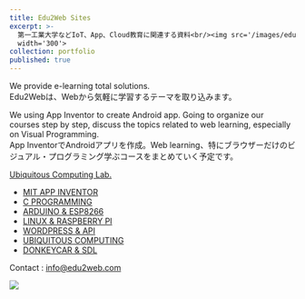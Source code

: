 ```yaml
---
title: Edu2Web Sites
excerpt: >-
  第一工業大学などIoT、App、Cloud教育に関連する資料<br/><img src='/images/edu2web_400x400.png'
  width='300'>
collection: portfolio
published: true
---
```


We provide e-learning total solutions.  
Edu2Webは、Webから気軽に学習するテーマを取り込みます。

We  using App Inventor to create Android app. Going to organize our courses step by step, discuss the topics related to web learning, especially on Visual Programming.  
App InventorでAndroidアプリを作成。Web learning、特にブラウザーだけのビジュアル・プログラミング学ぶコースをまとめていく予定です。

[Ubiquitous Computing Lab.](https://edu2web.com/)

- [MIT APP INVENTOR](https://app.edu2web.com/)
- [C PROGRAMMING](https://lms.edu2web.com/)
- [ARDUINO & ESP8266](https://iot.edu2web.com/)
- [LINUX & RASPBERRY PI](https://rpi.edu2web.com/)
- [WORDPRESS & API](https://api.edu2web.com/)
- [UBIQUITOUS COMPUTING](https://ups.edu2web.com/)
- [DONKEYCAR & SDL](https://donkeycar.jp/)

Contact : info@edu2web.com

![]({{site.baseurl}}//images/edu2web_400x400.png)